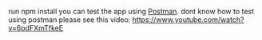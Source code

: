 run npm install
you can test the app using <a href="https://www.getpostman.com/">Postman</a>. dont know how to test using postman please see this video: https://www.youtube.com/watch?v=6pdFXmTfkeE
